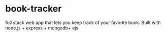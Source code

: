 # book-tracker
full stack web app that lets you keep track of your favorite book. Built with node.js + express + mongodb+ ejs
